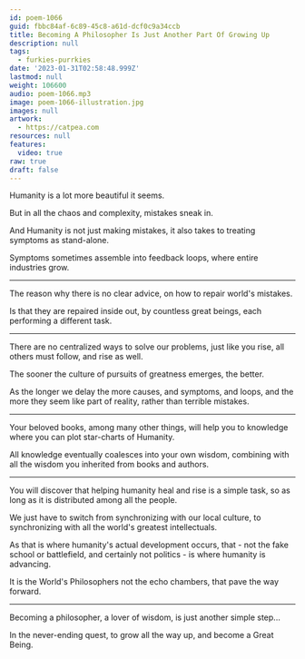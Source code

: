 ```yaml
---
id: poem-1066
guid: fbbc84af-6c89-45c8-a61d-dcf0c9a34ccb
title: Becoming A Philosopher Is Just Another Part Of Growing Up
description: null
tags:
  - furkies-purrkies
date: '2023-01-31T02:58:48.999Z'
lastmod: null
weight: 106600
audio: poem-1066.mp3
image: poem-1066-illustration.jpg
images: null
artwork:
  - https://catpea.com
resources: null
features:
  video: true
raw: true
draft: false
---
```


Humanity is a lot more beautiful
it seems.

But in all the chaos and complexity,
mistakes sneak in.

And Humanity is not just making mistakes,
it also takes to treating symptoms as stand-alone.

Symptoms sometimes assemble into feedback loops,
where entire industries grow.

---

The reason why there is no clear advice,
on how to repair world's mistakes.

Is that they are repaired inside out,
by countless great beings, each performing a different task.

---

There are no centralized ways to solve our problems,
just like you rise, all others must follow, and rise as well.

The sooner the culture of pursuits of greatness emerges,
the better.

As the longer we delay the more causes, and symptoms, and loops,
and the more they seem like part of reality, rather than terrible mistakes.

---

Your beloved books, among many other things,
will help you to knowledge where you can plot star-charts of Humanity.

All knowledge eventually coalesces into your own wisdom,
combining with all the wisdom you inherited from books and authors.

---

You will discover that helping humanity heal and rise is a simple task,
so as long as it is distributed among all the people.

We just have to switch from synchronizing with our local culture,
to synchronizing with all the world's greatest intellectuals.

As that is where humanity's actual development occurs,
that - not the fake school or battlefield, and certainly not politics - is where humanity is advancing.

It is the World's Philosophers not the echo chambers,
that pave the way forward.

---

Becoming a philosopher, a lover of wisdom,
is just another simple step...

In the never-ending quest, to grow all the way up,
and become a Great Being.
